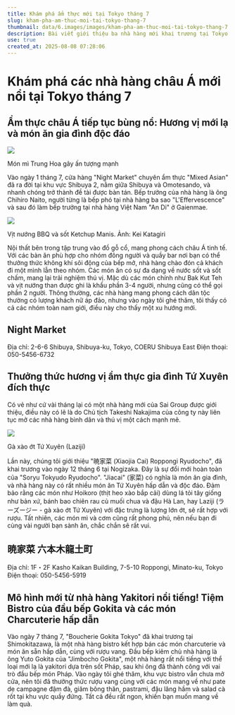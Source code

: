 ```yaml
---
title: Khám phá ẩm thực mới tại Tokyo tháng 7
slug: kham-pha-am-thuc-moi-tai-tokyo-thang-7
thumbnail: data/6.images/images/kham-pha-am-thuc-moi-tai-tokyo-thang-7.webp
description: Bài viết giới thiệu ba nhà hàng mới khai trương tại Tokyo trong tháng 7, bao gồm Night Market với ẩm thực Mixed Asian, Xiaojia Cai chuyên món Tứ Xuyên và Boucherie Gokita Tokyo với các món charcuterie hấp dẫn.
use: true
created_at: 2025-08-08 07:28:06
---
```


# Khám phá các nhà hàng châu Á mới nổi tại Tokyo tháng 7

## Ẩm thực châu Á tiếp tục bùng nổ: Hương vị mới lạ và món ăn gia đình độc đáo

![](/images/20250808-00010001-tabelog-000-1-view.webp)

Món mì Trung Hoa gây ấn tượng mạnh

Vào ngày 1 tháng 7, cửa hàng "Night Market" chuyên ẩm thực "Mixed Asian" đã ra đời tại khu vực Shibuya 2, nằm giữa Shibuya và Omotesando, và nhanh chóng trở thành đề tài được bàn tán. Bếp trưởng của nhà hàng là ông Chihiro Naito, người từng là bếp phó tại nhà hàng ba sao "L'Effervescence" và sau đó làm bếp trưởng tại nhà hàng Việt Nam "An Di" ở Gaienmae.

![](/images/20250808-00010001-tabelog-001-1-view.webp)

Vịt nướng BBQ và sốt Ketchup Manis. Ảnh: Kei Katagiri

Nội thất bên trong tập trung vào đồ gỗ cổ, mang phong cách châu Á tinh tế. Với các bàn ăn phù hợp cho nhóm đông người và quầy bar nơi bạn có thể thưởng thức không khí sôi động của bếp mở, nhà hàng chào đón cả khách đi một mình lẫn theo nhóm. Các món ăn có sự đa dạng về nước sốt và sốt chấm, mang lại trải nghiệm thú vị. Mặc dù các món chính như Bak Kut Teh và vịt nướng than được ghi là khẩu phần 3-4 người, nhưng cũng có thể gọi phần 2 người. Thông thường, các nhà hàng mang phong cách dân tộc thường có lượng khách nữ áp đảo, nhưng vào ngày tôi ghé thăm, tôi thấy có cả các nhóm toàn nam giới, điều này cho thấy một xu hướng mới.

## Night Market

Địa chỉ: 2-6-6 Shibuya, Shibuya-ku, Tokyo, COERU Shibuya East
Điện thoại: 050-5456-6732

## Thưởng thức hương vị ẩm thực gia đình Tứ Xuyên đích thực

Có vẻ như cứ vài tháng lại có một nhà hàng mới của Sai Group được giới thiệu, điều này có lẽ là do Chủ tịch Takeshi Nakajima của công ty này liên tục mở các nhà hàng bình dân và thú vị một cách mạnh mẽ.

![](/images/20250808-00010001-tabelog-002-1-view.webp)

Gà xào ớt Tứ Xuyên (Laziji)

Lần này, chúng tôi giới thiệu "暁家菜 (Xiaojia Cai) Roppongi Ryudocho", đã khai trương vào ngày 12 tháng 6 tại Nogizaka. Đây là sự đổi mới hoàn toàn của "Soryu Tokyudo Ryudocho". "Jiacai" (家菜) có nghĩa là món ăn gia đình, và nhà hàng này có rất nhiều món ăn Tứ Xuyên hấp dẫn và độc đáo. Đảm bảo rằng các món như Hoikoro (thịt heo xào bắp cải) dùng lá tỏi tây giống như bản xứ, bánh bao chiên rau củ muối chua và đậu Hà Lan, hay Laziji (ラーズージー - gà xào ớt Tứ Xuyên) với đặc trưng là lượng lớn ớt, sẽ rất hợp với rượu. Tất nhiên, các món mì và cơm cũng rất phong phú, nên nếu bạn đi cùng vài người bạn sành ăn, chắc chắn sẽ rất vui.

## 暁家菜 六本木龍土町

Địa chỉ: 1F・2F Kasho Kaikan Building, 7-5-10 Roppongi, Minato-ku, Tokyo
Điện thoại: 050-5456-5919

## Mô hình mới từ nhà hàng Yakitori nổi tiếng! Tiệm Bistro của đầu bếp Gokita và các món Charcuterie hấp dẫn

Vào ngày 7 tháng 7, "Boucherie Gokita Tokyo" đã khai trương tại Shimokitazawa, là một nhà hàng bistro kết hợp bán các món charcuterie và món ăn sẵn hấp dẫn, cùng với rượu vang. Đầu bếp kiêm chủ nhà hàng là ông Yuto Gokita của "Jimbocho Gokita", một nhà hàng rất nổi tiếng với thể loại mới lạ là yakitori dựa trên sốt Pháp, sau khi ông đã thành công với vai trò đầu bếp món Pháp. Vào ngày tôi ghé thăm, khu vực bistro vẫn chưa mở cửa, nên tôi đã thưởng thức rượu vang cùng với các món mang về như pate de campagne đậm đà, giăm bông thăn, pastrami, đậu lăng hầm và salad cà rốt tại khu vực quầy đứng. Tất cả đều rất ngon, khiến bạn muốn mang về làm quà.